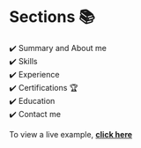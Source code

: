 

# Sections 📚
✔️ Summary and About me\
✔️ Skills \
✔️ Experience\
✔️ Certifications 🏆\
✔️ Education\
✔️ Contact me
<!-- ✔️ Memories -->

To view a live example, **[click here](https://gauravkr2506.github.io/)**

